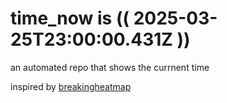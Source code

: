 # time_now is (( 2025-03-25T23:00:00.431Z ))

an automated repo that shows the currnent time

inspired by [breakingheatmap](https://github.com/breakingheatmap/breakingheatmap)